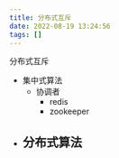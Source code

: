 ```yaml
---
title: 分布式互斥
date: 2022-08-19 13:24:56
tags: []
---
```




分布式互斥

- 集中式算法
  - 协调者
    - redis
    - zookeeper
- 分布式算法
  - 